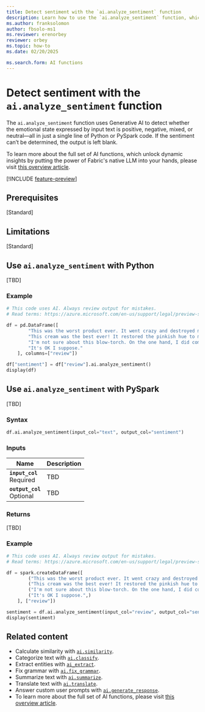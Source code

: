 ```yaml
---
title: Detect sentiment with the `ai.analyze_sentiment` function
description: Learn how to use the `ai.analyze_sentiment` function, which invokes Generative AI to detect whether the emotional state expressed by input text is positive, negative, mixed, or neutral.
ms.author: franksolomon
author: fbsolo-ms1
ms.reviewer: erenorbey
reviewer: orbey
ms.topic: how-to
ms.date: 02/20/2025

ms.search.form: AI functions
---
```


# Detect sentiment with the `ai.analyze_sentiment` function

The `ai.analyze_sentiment` function uses Generative AI to detect whether the emotional state expressed by input text is positive, negative, mixed, or neutral—all in just a single line of Python or PySpark code. If the sentiment can’t be determined, the output is left blank.

To learn more about the full set of AI functions, which unlock dynamic insights by putting the power of Fabric's native LLM into your hands, please visit [this overview article](ai-function-overview.md).

[!INCLUDE [feature-preview](../../includes/feature-preview-note.md)]

## Prerequisites

[Standard]

## Limitations

[Standard]

## Use `ai.analyze_sentiment` with Python

[TBD]

### Example

```python
# This code uses AI. Always review output for mistakes. 
# Read terms: https://azure.microsoft.com/en-us/support/legal/preview-supplemental-terms/

df = pd.DataFrame([
        "This was the worst product ever. It went crazy and destroyed my beautiful kitchen counter. Shame!",
        "This cream was the best ever! It restored the pinkish hue to my cheeks and gave me a new outlook on life. Thank you!",
        "I'm not sure about this blow-torch. On the one hand, I did complete my iron-sculpture, but on the other hand my hair caught on fire.",
        "It's OK I suppose."
    ], columns=["review"])

df["sentiment"] = df["review"].ai.analyze_sentiment()
display(df)
```

## Use `ai.analyze_sentiment` with PySpark

[TBD]

### Syntax

```python
df.ai.analyze_sentiment(input_col="text", output_col="sentiment")
```

### Inputs

| **Name** | **Description** |
|---|---|
| **`input_col`** <br> Required | TBD |
| **`output_col`** <br> Optional | TBD |

### Returns

[TBD]

### Example

```python
# This code uses AI. Always review output for mistakes. 
# Read terms: https://azure.microsoft.com/en-us/support/legal/preview-supplemental-terms/

df = spark.createDataFrame([
        ("This was the worst product ever. It went crazy and destroyed my beautiful kitchen counter. Shame!",),
        ("This cream was the best ever! It restored the pinkish hue to my cheeks and gave me a new outlook on life. Thank you!!",),
        ("I'm not sure about this blow-torch. On the one hand, I did complete my iron-sculpture, but on the other hand my hair caught on fire.",),
        ("It's OK I suppose.",)
    ], ["review"])

sentiment = df.ai.analyze_sentiment(input_col="review", output_col="sentiment")
display(sentiment)
```

## Related content

- Calculate similarity with [`ai.similarity`](similarity.md).
- Categorize text with [`ai.classify`](classify.md).
- Extract entities with [`ai_extract`](extract.md).
- Fix grammar with [`ai.fix_grammar`](fix-grammar.md).
- Summarize text with [`ai.summarize`](summarize.md).
- Translate text with [`ai.translate`](translate.md).
- Answer custom user prompts with [`ai.generate_response`](generate-response.md).
- To learn more about the full set of AI functions, please visit [this overview article](ai-function-overview.md).
